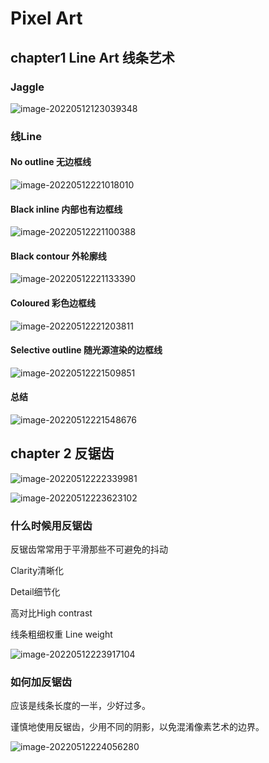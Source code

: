 # Pixel Art

## chapter1 Line Art 线条艺术

### Jaggle

![image-20220512123039348](PixelLogic.assets/image-20220512123039348.png)

### 线Line

#### No outline 无边框线

![image-20220512221018010](PixelLogic.assets/image-20220512221018010.png)

#### Black inline 内部也有边框线

![image-20220512221100388](PixelLogic.assets/image-20220512221100388.png)

#### Black contour 外轮廓线

![image-20220512221133390](PixelLogic.assets/image-20220512221133390.png)

#### Coloured 彩色边框线

![image-20220512221203811](PixelLogic.assets/image-20220512221203811.png)

#### Selective outline 随光源渲染的边框线

![image-20220512221509851](PixelLogic.assets/image-20220512221509851.png)

#### 总结

![image-20220512221548676](PixelLogic.assets/image-20220512221548676.png)

## chapter 2  反锯齿

![image-20220512222339981](PixelLogic.assets/image-20220512222339981.png)

![image-20220512223623102](PixelLogic.assets/image-20220512223623102.png)

### 什么时候用反锯齿

反锯齿常常用于平滑那些不可避免的抖动

Clarity清晰化

Detail细节化

高对比High contrast

线条粗细权重 Line weight

![image-20220512223917104](PixelLogic.assets/image-20220512223917104.png)

### 如何加反锯齿

应该是线条长度的一半，少好过多。

谨慎地使用反锯齿，少用不同的阴影，以免混淆像素艺术的边界。

![image-20220512224056280](PixelLogic.assets/image-20220512224056280.png)